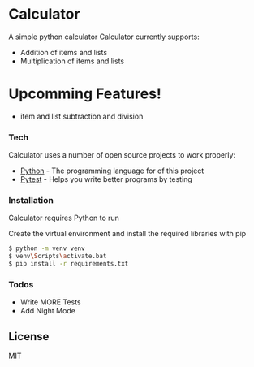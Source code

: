 # Calculator
A simple python calculator
Calculator currently supports:
  - Addition of items and lists
  - Multiplication of items and lists

# Upcomming Features!

  - item and list subtraction and division

### Tech
Calculator uses a number of open source projects to work properly:

* [Python](https://www.python.org/) - The programming language for of this project
* [Pytest](https://docs.pytest.org/en/stable/) - Helps you write better programs by testing

### Installation
Calculator requires Python to run

Create the virtual environment and install the required libraries with pip

```sh
$ python -m venv venv
$ venv\Scripts\activate.bat
$ pip install -r requirements.txt
```

### Todos

 - Write MORE Tests
 - Add Night Mode

License
----

MIT
